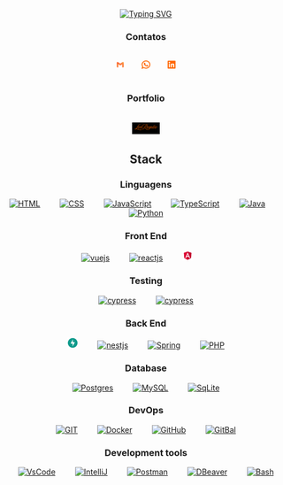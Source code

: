 <div align="center">
<a href="https://git.io/typing-svg"><img src="https://readme-typing-svg.herokuapp.com?font=Fira+Code&pause=1000&color=ff6600&background=000&center=true&vCenter=true&width=435&lines=Seja+bem+vindo+ao+meu+perfil!+++++++++++++" alt="Typing SVG" /></a>  
  
<br>
   
### Contatos 
<br>
<a href="mailto:leorogelio1202@gmail.com"><img src="https://github.com/LeoRogelioSilva/myportfolio/blob/main/src/assets/images/gmail.png" alt="email"   style="width: 3%;"/></a>
&nbsp;&nbsp;&nbsp;&nbsp;&nbsp;&nbsp;
<a href="https://api.whatsapp.com/send?phone=5512997849493&text="><img src="https://github.com/LeoRogelioSilva/myportfolio/blob/main/src/assets/images/wpp.png" alt="whatsapp" style="width: 3%;"/></a>
&nbsp;&nbsp;&nbsp;&nbsp;&nbsp;&nbsp;
<a href="https://www.linkedin.com/in/leonardo-rogelio-silva-0930501a5/"><img src="https://github.com/LeoRogelioSilva/myportfolio/blob/main/src/assets/images/linkedin.png" alt="LinkedIn" style="width: 3%;"/></a>
<br><br>

### Portfolio
<br>
<a href="https://leorogeliosilva.github.io/myportfolio/"><img src="https://github.com/LeoRogelioSilva/myportfolio/blob/main/src/assets/images/leoro.gif" alt="LinkedIn" style="width: 10%;"/></a>
<br>
  
  
## Stack

### Linguagens

<a href="#"><img src="https://upload.wikimedia.org/wikipedia/commons/thumb/6/61/HTML5_logo_and_wordmark.svg/200px-HTML5_logo_and_wordmark.svg.png" alt="HTML" style="width: 2vw;" title="HTML" /></a>
&nbsp;&nbsp;&nbsp;&nbsp;&nbsp;&nbsp;&nbsp;
<a href="#"><img src="https://upload.wikimedia.org/wikipedia/commons/thumb/d/d5/CSS3_logo_and_wordmark.svg/120px-CSS3_logo_and_wordmark.svg.png" alt="CSS" style="width: 2vw;" title="CSS" /></a>
&nbsp;&nbsp;&nbsp;&nbsp;&nbsp;&nbsp;&nbsp;
<a href="#"><img src="https://upload.wikimedia.org/wikipedia/commons/thumb/9/99/Unofficial_JavaScript_logo_2.svg/260px-Unofficial_JavaScript_logo_2.svg.png" alt="JavaScript" style="width: 2vw;" title="JavaScript" /></a>
&nbsp;&nbsp;&nbsp;&nbsp;&nbsp;&nbsp;&nbsp;
<a href="#"><img src="https://upload.wikimedia.org/wikipedia/commons/thumb/4/4c/Typescript_logo_2020.svg/512px-Typescript_logo_2020.svg.png" alt="TypeScript" style="width: 2vw;" title="TypeScript" /></a>
&nbsp;&nbsp;&nbsp;&nbsp;&nbsp;&nbsp;&nbsp;
<a href="#"><img src="https://upload.wikimedia.org/wikipedia/pt/thumb/3/30/Java_programming_language_logo.svg/234px-Java_programming_language_logo.svg.png?20190828223431" alt="Java" style="width: 2vw;" title="Java" /></a>
&nbsp;&nbsp;&nbsp;&nbsp;&nbsp;&nbsp;&nbsp;
<a href="#"><img src="https://upload.wikimedia.org/wikipedia/commons/thumb/c/c3/Python-logo-notext.svg/800px-Python-logo-notext.svg.png" alt="Python" style="width: 2vw;" title="Python" /></a>

### Front End

<a href="mailto:leorogelio1202@gmail.com"><img src="https://avatars.githubusercontent.com/u/6128107?s=200&v=4" alt="vuejs" style="width: 2vw;"  title="VueJS"/></a>
&nbsp;&nbsp;&nbsp;&nbsp;&nbsp;&nbsp;&nbsp;
<a href="mailto:leorogelio1202@gmail.com"><img src="https://avatars.githubusercontent.com/u/6412038?s=200&v=4" alt="reactjs" style="width: 2vw;"  title="ReactJS"/></a>
&nbsp;&nbsp;&nbsp;&nbsp;&nbsp;&nbsp;&nbsp;
<a href="https://github.com/LeoRogelioSilva/mini_escola"><img src="https://raw.githubusercontent.com/github/explore/80688e429a7d4ef2fca1e82350fe8e3517d3494d/topics/angular/angular.png" alt="angularjs" style="width: 2vw;" title="AngularJS" /></a>
&nbsp;&nbsp;&nbsp;&nbsp;&nbsp;&nbsp;&nbsp;

### Testing

<a href="mailto:leorogelio1202@gmail.com"><img src="https://docs.cypress.io/img/logo/cypress-logo-circle-dark.png" alt="cypress" style="width: 2vw;" title="Cypress" /></a>
&nbsp;&nbsp;&nbsp;&nbsp;&nbsp;&nbsp;&nbsp;
<a href="mailto:leorogelio1202@gmail.com"><img src="https://miro.medium.com/v2/resize:fit:600/1*i37IyHf6vnhqWIA9osxU3w.png" alt="cypress" style="width: 2vw;" title="Cypress" /></a>

### Back End

<a href="mailto:leorogelio1202@gmail.com"><img src="https://raw.githubusercontent.com/github/explore/5deae0f0b95cec79f799c152535ca275e64595bb/topics/fastapi/fastapi.png" alt="FastAPI" style="width: 2vw;" title="FastAPI" /></a>
&nbsp;&nbsp;&nbsp;&nbsp;&nbsp;&nbsp;&nbsp;
<a href="https://github.com/LeoRogelioSilva/mini_escola"><img src="https://docs.nestjs.com/assets/logo-small.svg" alt="nestjs" style="width: 2vw;" title="NestJS" /></a>
&nbsp;&nbsp;&nbsp;&nbsp;&nbsp;&nbsp;&nbsp;
<a href="mailto:leorogelio1202@gmail.com"><img src="https://upload.wikimedia.org/wikipedia/commons/thumb/7/79/Spring_Boot.svg/120px-Spring_Boot.svg.png" alt="Spring" style="width: 2vw;" title="Spring" /></a>
&nbsp;&nbsp;&nbsp;&nbsp;&nbsp;&nbsp;&nbsp;
<a href="mailto:leorogelio1202@gmail.com"><img src="https://upload.wikimedia.org/wikipedia/commons/thumb/2/27/PHP-logo.svg/260px-PHP-logo.svg.png" alt="PHP" style="width: 2vw;" title="PHP" /></a>

### Database

<a href="https://github.com/LeoRogelioSilva/mini_escola"><img src="https://upload.wikimedia.org/wikipedia/commons/thumb/2/29/Postgresql_elephant.svg/150px-Postgresql_elephant.svg.png" alt="Postgres" style="width: 2vw;" title="Postgres" /></a>
&nbsp;&nbsp;&nbsp;&nbsp;&nbsp;&nbsp;&nbsp;
<a href="https://github.com/LeoRogelioSilva/FormularioPHP"><img src="https://d1.awsstatic.com/asset-repository/products/amazon-rds/1024px-MySQL.ff87215b43fd7292af172e2a5d9b844217262571.png" alt="MySQL" style="width: 2vw;" title="MySQL" /></a>
&nbsp;&nbsp;&nbsp;&nbsp;&nbsp;&nbsp;&nbsp;
<a href="#"><img src="https://upload.wikimedia.org/wikipedia/commons/thumb/3/38/SQLite370.svg/300px-SQLite370.svg.png" alt="SqLite" style="width: 2vw;" title="SqLite" /></a>

### DevOps

<a href="#"><img src="https://mlohrktvfr9b.i.optimole.com/cb:5Boq.164d9/w:auto/h:auto/q:75/f:best/https://www.nerdstickers.com.br/wp-content/uploads/2022/10/products-147-GIT-ICON-1.png" alt="GIT" style="width: 2vw;" title="GIT" /></a>
&nbsp;&nbsp;&nbsp;&nbsp;&nbsp;&nbsp;&nbsp;
<a href="https://github.com/LeoRogelioSilva/mini_escola"><img src="https://blog.codewithdan.com/wp-content/uploads/2023/06/Docker-Logo-1024x576.png" alt="Docker" style="width: 2vw;" title="Docker" /></a>
&nbsp;&nbsp;&nbsp;&nbsp;&nbsp;&nbsp;&nbsp;
<a href="#"><img src="https://upload.wikimedia.org/wikipedia/commons/thumb/c/c2/GitHub_Invertocat_Logo.svg/200px-GitHub_Invertocat_Logo.svg.png" alt="GitHub" style="width: 2vw;" title="GitHub" /></a>
&nbsp;&nbsp;&nbsp;&nbsp;&nbsp;&nbsp;&nbsp;
<a href="https://gitlab.com/LeoRogelioSilva"><img src="https://gitlab.com/uploads/-/system/project/avatar/32331317/logo-extra-whitespace.png?width=64" alt="GitBal" style="width: 2vw;" title="GitLab" /></a>

### Development tools

<a href="#"><img src="https://upload.wikimedia.org/wikipedia/commons/thumb/9/9a/Visual_Studio_Code_1.35_icon.svg/75px-Visual_Studio_Code_1.35_icon.svg.png" alt="VsCode" style="width: 2vw;" title="VsCode" /></a>
&nbsp;&nbsp;&nbsp;&nbsp;&nbsp;&nbsp;&nbsp;
<a href="#"><img src="https://upload.wikimedia.org/wikipedia/commons/thumb/9/9c/IntelliJ_IDEA_Icon.svg/64px-IntelliJ_IDEA_Icon.svg.png" alt="IntelliJ" style="width: 2vw;" title="IntelliJ" /></a>
&nbsp;&nbsp;&nbsp;&nbsp;&nbsp;&nbsp;&nbsp;
<a href="#"><img src="https://res.cloudinary.com/canonical/image/fetch/f_auto,q_auto,fl_sanitize,w_60,h_60/https://dashboard.snapcraft.io/site_media/appmedia/2018/11/logo-mark.png" alt="Postman" style="width: 2vw;" title="Postman" /></a>
&nbsp;&nbsp;&nbsp;&nbsp;&nbsp;&nbsp;&nbsp;
<a href="#"><img src="https://upload.wikimedia.org/wikipedia/commons/thumb/b/b5/DBeaver_logo.svg/128px-DBeaver_logo.svg.png" alt="DBeaver" style="width: 2vw;" title="DBeaver" /></a>
&nbsp;&nbsp;&nbsp;&nbsp;&nbsp;&nbsp;&nbsp;
<a href="#"><img src="https://upload.wikimedia.org/wikipedia/commons/thumb/4/4b/Bash_Logo_Colored.svg/512px-Bash_Logo_Colored.svg.png?20180723054350" alt="Bash" style="width: 2vw;" title="Bash" /></a>
